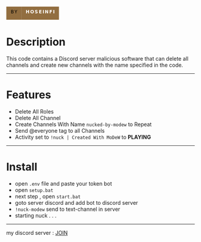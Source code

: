 [![By Hoseinfi](https://github.com/Hoseinfi/Hoseinfi/blob/main/by-hoseinfi.png)](https://github.com/Hoseinfi)

# Description

This code contains a Discord server malicious software that can delete all channels and create new channels with the name specified in the code.

---

# Features

- Delete All Roles
- Delete All Channel
- Create Channels With Name `nucked-by-modew` to Repeat
- Send @everyone tag to all Channels
- Activity set to `!nuck | Created With MoDeW` to **PLAYING**

---

# Install

- open `.env` file and paste your token bot
- open `setup.bat`
- next step , open `start.bat`
- goto server discord and add bot to discord server
- `!nuck-modew` send to text-channel in server
- starting nuck . . .

---

my discord server : [JOIN](https://discord.gg/tckXBhv3Rw)

